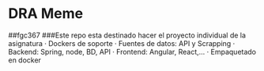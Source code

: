 # DRA Meme
##fgc367
###Este repo esta destinado hacer el proyecto individual de la asignatura
· Dockers de soporte
· Fuentes de datos: API y Scrapping
· Backend: Spring, node, BD, API
· Frontend: Angular, React,...
· Empaquetado en docker


